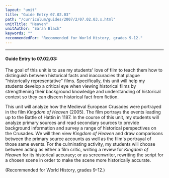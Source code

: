 ```yaml
---
layout: "unit"
title: "Guide Entry 07.02.03"
path: "/curriculum/guides/2007/2/07.02.03.x.html"
unitTitle: "Heaven"
unitAuthor: "Sarah Black"
keywords: ""
recommendedFor: "Recommended for World History, grades 9-12."
---
```

<body>
<hr/>
<h4>
Guide Entry to 07.02.03:
</h4>
<p>
The goal of this unit is to use my students' love of film to teach them how to distinguish between historical facts and inaccuracies that plague "historically representative" films. Specifically, this unit will help my students develop a critical eye when viewing historical films by strengthening their background knowledge and understanding of historical context so they can discern historical fact from fiction.
</p>
<p>
This unit will analyze how the Medieval European Crusades were portrayed in the film
<i>
Kingdom of Heaven
</i>
(2005). The film portrays the events leading up to the Battle of Hattin in 1187. In the course of this unit, my students will analyze primary sources and read secondary sources to provide background information and survey a range of historical perspectives on the Crusades. We will then view
<i>
Kingdom of Heaven
</i>
and draw comparisons between the primary source accounts as well as the film's portrayal of those same events. For the culminating activity, my students will choose between acting as either a film critic, writing a review for
<i>
Kingdom of Heaven
</i>
for its historical accuracy; or as screenwriter, rewriting the script for a chosen scene in order to make the scene more historically accurate.
</p>
<p>
(Recommended for World History, grades 9-12.)
</p>
</body>